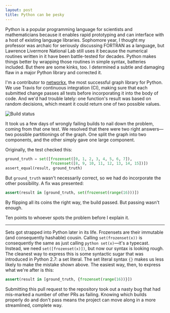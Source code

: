 ```yaml
---
layout: post
title: Python can be pesky
---
```


Python is a popular programming language for scientists and mathematicians because it enables rapid prototyping and can interface with a host of existing language libraries. Sophomore year, I thought my professor was archaic for seriously discussing FORTRAN as a language, but Lawrence Livermore National Lab still uses it because the numerical routines written in it have been battle-tested for decades. Python makes things better by wrapping those routines in simple syntax, batteries included. But there are some kinks, too. I determined a subtle and damaging flaw in a major Python library and corrected it.

I'm a contributor to [networkx](https://networkx.readthedocs.io/en/stable/), the most successful graph library for Python. We use Travis for continuous integration (CI), making sure that each submitted change passes all tests before incorporating it into the body of code. And we'd had trouble lately: one function's result was based on random decisions, which meant it could return one of two possible values.

![Build status](https://travis-ci.org/networkx/networkx.svg?branch=master)

It took us a few days of wrongly failing builds to nail down the problem, coming from that one test. We resolved that there were two right answers—two possible partitionings of the graph. One split the graph into two components, and the other simply gave one large component.

Originally, the test checked this:

```python
ground_truth = set([frozenset([0, 1, 2, 3, 4, 5, 6, 7]),
                    frozenset([8, 9, 10, 11, 12, 13, 14, 15])])
assert_equal(result, ground_truth)
```

But `ground_truth` wasn't necessarily correct, so we had do incorporate the other possibility. A fix was presented:

```python
assert(result in [ground_truth, set(frozenset(range(16)))])
```

By flipping all its coins the right way, the build passed. But passing wasn't enough.

Ten points to whoever spots the problem before I explain it.

---

Sets got strapped into Python later in its life. Frozensets are their immutable (and consequently hashable) cousin. Calling ```set(frozenset(x))``` is consequently the same as just calling ```python set(x)```—it's a typecast. Instead, we need ```set([frozenset(x)])```, but now our syntax is looking rough. The cleanest way to express this is some syntactic sugar that was introduced in Python 2.7: a set literal. The set literal syntax `{}` makes us less likely to make the mistake shown above. The easiest way, then, to express what we're after is this:

```python
assert(result in [ground_truth, {frozenset(range(16))}])
```

Submitting this pull request to the repository took out a nasty bug that had mis-marked a number of other PRs as failing. Knowing which builds properly do and don't pass means the project can move along in a more streamlined, complete way.
